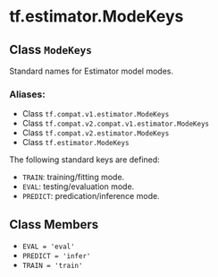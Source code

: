 <div itemscope itemtype="http://developers.google.com/ReferenceObject">
<meta itemprop="name" content="tf.estimator.ModeKeys" />
<meta itemprop="path" content="Stable" />
<meta itemprop="property" content="EVAL"/>
<meta itemprop="property" content="PREDICT"/>
<meta itemprop="property" content="TRAIN"/>
</div>

# tf.estimator.ModeKeys

## Class `ModeKeys`

Standard names for Estimator model modes.



### Aliases:

* Class `tf.compat.v1.estimator.ModeKeys`
* Class `tf.compat.v2.compat.v1.estimator.ModeKeys`
* Class `tf.compat.v2.estimator.ModeKeys`
* Class `tf.estimator.ModeKeys`

<!-- Placeholder for "Used in" -->

The following standard keys are defined:

* `TRAIN`: training/fitting mode.
* `EVAL`: testing/evaluation mode.
* `PREDICT`: predication/inference mode.

## Class Members

* `EVAL = 'eval'` <a id="EVAL"></a>
* `PREDICT = 'infer'` <a id="PREDICT"></a>
* `TRAIN = 'train'` <a id="TRAIN"></a>

